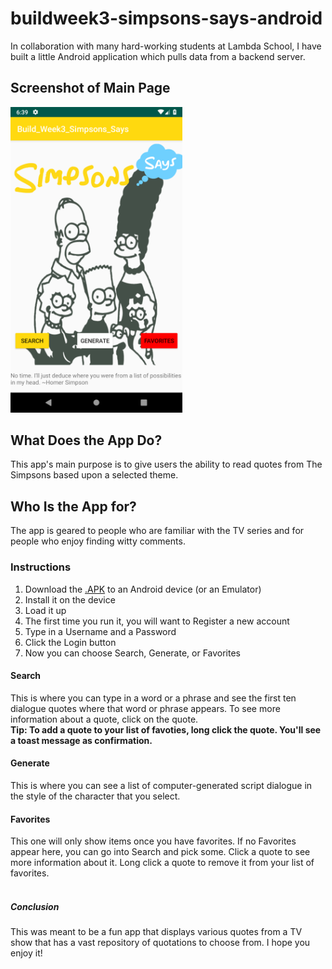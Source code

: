 # buildweek3-simpsons-says-android

In collaboration with many hard-working students at Lambda School, I have built a little Android application which pulls data from a backend server.

## Screenshot of Main Page
<img src="https://github.com/simpson-says/buildweek3-simpsons-says-android/blob/master/Screenshot_Simpsons_Says.png?raw=true" width="275">

## What Does the App Do?

This app's main purpose is to give users the ability to read quotes from The Simpsons based upon a selected theme.

## Who Is the App for?

The app is geared to people who are familiar with the TV series and for people who enjoy finding witty comments.

### Instructions
1. Download the [.APK](https://github.com/simpson-says/buildweek3-simpsons-says-android/blob/master/app/build/outputs/apk/release/app-release-unsigned.apk) to an Android device (or an Emulator)
2. Install it on the device
3. Load it up
4. The first time you run it, you will want to Register a new account
5. Type in a Username and a Password
6. Click the Login button
7. Now you can choose Search, Generate, or Favorites

#### Search

This is where you can type in a word or a phrase and see the first ten dialogue quotes where that word or phrase appears.
To see more information about a quote, click on the quote.  
**Tip: To add a quote to your list of favoties, long click the quote. You'll see a toast message as confirmation.**

#### Generate

This is where you can see a list of computer-generated script dialogue in the style of the character that you select.

#### Favorites

This one will only show items once you have favorites. If no Favorites appear here, you can go into Search and pick some.
Click a quote to see more information about it. Long click a quote to remove it from your list of favorites.  
<br>  
  
##### Conclusion

This was meant to be a fun app that displays various quotes from a TV show that has a vast repository of quotations to choose from.
I hope you enjoy it!
